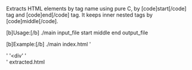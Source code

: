 Extracts HTML elements by tag name using pure C, by [code]start[/code] tag and [code]end[/code] tag. It keeps inner nested tags by [code]middle[/code].

[b]Usage:[/b]
  ./main input_file start middle end output_file

[b]Example:[/b]
  ./main index.html '<div class="container">' '<div' '</div>' extracted.html
